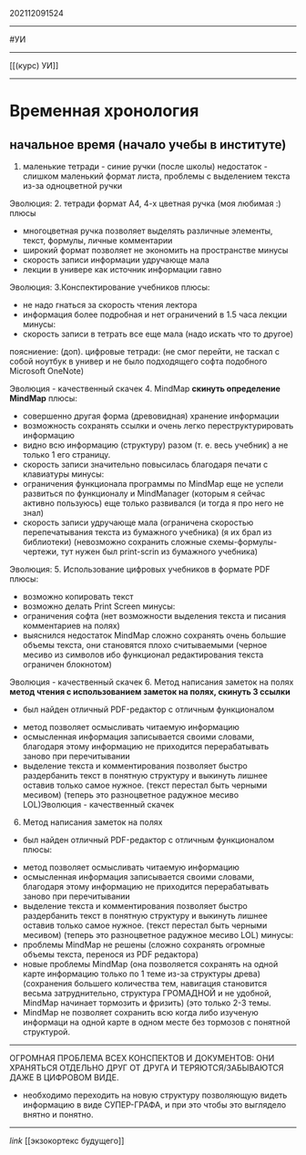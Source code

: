 202112091524
***
#УИ 
***
[[(курс) УИ]]
***
# Временная хронология
## начальное время (начало учебы в институте)
1. маленькие тетради - синие ручки (после школы)
недостаток - слишком маленький формат листа, проблемы с выделением текста из-за одноцветной ручки

Эволюция:
2. тетради формат А4, 4-х цветная ручка (моя любимая :)
плюсы 
- многоцветная ручка позволяет выделять различные элементы, текст, формулы, личные комментарии
- широкий формат позволяет не экономить на пространстве
минусы
- скорость записи информации удручающе мала
- лекции в универе как источник информации гавно

Эволюция:
3.Конспектирование учебников
плюсы:
- не надо гнаться за скорость чтения лектора
- информация более подробная и нет ограничений в 1.5 часа лекции
минусы:
- скорость записи в тетрать все еще мала
(надо искать что то другое)

поясниение:
(доп). цифровые тетради:
(не смог перейти, не таскал с собой ноутбук в универ и не было подходящего софта подобного Microsoft OneNote)

Эволюция - качественный скачек
4. MindMap
**скинуть определение MindMap**
плюсы:
- совершенно другая форма (древовидная) хранение информации
- возможность сохранять ссылки и очень легко переструктурировать информацию
- видно всю информацию (структуру) разом (т. е. весь учебник) а не только 1 его страницу.
- скорость записи значительно повысилась благодаря печати с клавиатуры
минусы:
- ограничения функционала
программы по MindMap еще не успели развиться по функционалу и MindManager (которым я сейчас активно пользуюсь) еще только развивался (и тогда я про него не знал)
- скорость записи удручающе мала 
(ограничена скоростью перепечатывания текста из бумажного учебника)
(я их брал из библиотеки)
(невозможно сохранить сложные схемы-формулы-чертежи, тут нужен был print-scrin из бумажного учебника)

Эволюция:
5. Использование цифровых учебников в формате PDF
плюсы:
- возможно копировать текст
- возможно делать Print Screen
минусы:
- ограничения софта (нет возможности выделения текста и писания комментариев на полях)
- выяснился недостаток MindMap 
сложно сохранять очень большие объемы текста, они становятся плохо считываемыми
(черное месиво из символов ибо функционал редактирования текста ограничен блокнотом)

Эволюция - качественный скачек
6. Метод написания заметок на полях
**метод чтения с использованием заметок на полях, скинуть 3 ссылки**
+ был найден отличный PDF-редактор с отличным функционалом
- метод позволяет осмысливать читаемую информацию
- осмысленная информация записывается своими словами, 
благодаря этому информацию не приходится перерабатывать заново при перечитывании
- выделение текста и комментирования позволяет быстро раздербанить текст в понятную структуру и выкинуть лишнее оставив только самое нужное.
(текст перестал быть черными месивом)
(теперь это разноцветное радужное месиво LOL)Эволюция - качественный скачек
6. Метод написания заметок на полях
+ был найден отличный PDF-редактор с отличным функционалом
плюсы:
- метод позволяет осмысливать читаемую информацию
- осмысленная информация записывается своими словами, 
благодаря этому информацию не приходится перерабатывать заново при перечитывании
- выделение текста и комментирования позволяет быстро раздербанить текст в понятную структуру и выкинуть лишнее оставив только самое нужное.
(текст перестал быть черными месивом)
(теперь это разноцветное радужное месиво LOL)
минусы:
- проблемы MindMap не решены
(сложно сохранять огромные объемы текста, перенося из PDF редактора)
- новые проблемы MindMap 
(она позволяется сохранять на одной карте информацию только по 1 теме из-за структуры древа)
(сохранения большего количества тем, навигация становится весьма затруднительно, структура ГРОМАДНОЙ и не удобной, MindMap начинает тормозить и фризить)
(это только 2-3 темы.
- MindMap не позволяет сохранить всю когда либо изученую информаци на одной карте в одном месте без тормозов с понятной структурой. 
***



ОГРОМНАЯ ПРОБЛЕМА ВСЕХ КОНСПЕКТОВ И ДОКУМЕНТОВ:
ОНИ ХРАНЯТЬСЯ ОТДЕЛЬНО ДРУГ ОТ ДРУГА И ТЕРЯЮТСЯ/ЗАБЫВАЮТСЯ ДАЖЕ В ЦИФРОВОМ ВИДЕ.

- необходимо переходить на новую структуру позволяющую видеть информацию в виде СУПЕР-ГРАФА, 
и при это чтобы это выглядело внятно и понятно.
***
*link*
[[экзокортекс будущего]]
